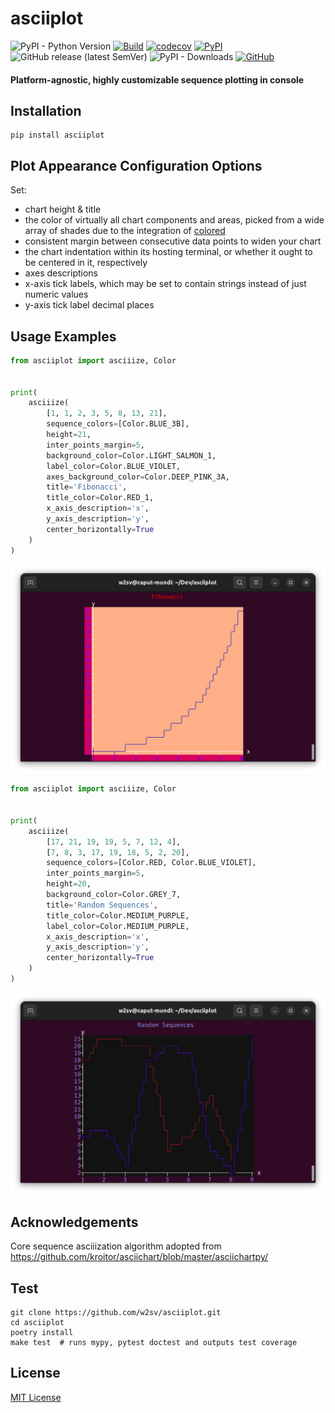 # __asciiplot__

![PyPI - Python Version](https://img.shields.io/pypi/pyversions/asciiplot)
[![Build](https://github.com/w2sv/asciiplot/actions/workflows/build.yaml/badge.svg)](https://github.com/w2sv/asciiplot/actions/workflows/build.yaml)
[![codecov](https://codecov.io/gh/w2sv/asciiplot/branch/master/graph/badge.svg?token=69Q1VL8IHI)](https://codecov.io/gh/w2sv/asciiplot)
[![PyPI](https://img.shields.io/pypi/v/asciiplot)](https://pypi.org/project/asciiplot)
![GitHub release (latest SemVer)](https://img.shields.io/github/v/release/w2sv/asciiplot)
![PyPI - Downloads](https://img.shields.io/pypi/dm/asciiplot)
[![GitHub](https://img.shields.io/github/license/w2sv/asciiplot?style=plastic)](https://github.com/w2sv/asciiplot/blob/master/LICENSE)

#### Platform-agnostic, highly customizable sequence plotting in console

## Installation
```shell
pip install asciiplot
```

## Plot Appearance Configuration Options

Set:
- chart height & title
- the color of virtually all chart components and areas, picked from a wide array of shades due to the integration of [colored](https://pypi.org/project/colored/)
- consistent margin between consecutive data points to widen your chart
- the chart indentation within its hosting terminal, or whether it ought to be centered in it, respectively
- axes descriptions
- x-axis tick labels, which may be set to contain strings instead of just numeric values
- y-axis tick label decimal places

## Usage Examples

```python
from asciiplot import asciiize, Color


print(
    asciiize(
        [1, 1, 2, 3, 5, 8, 13, 21],
        sequence_colors=[Color.BLUE_3B],
        height=21,
        inter_points_margin=5,
        background_color=Color.LIGHT_SALMON_1,
        label_color=Color.BLUE_VIOLET,
        axes_background_color=Color.DEEP_PINK_3A,
        title='Fibonacci',
        title_color=Color.RED_1,
        x_axis_description='x',
        y_axis_description='y',
        center_horizontally=True
    )
)
```
![alt text](https://github.com/w2sv/asciiplot/blob/master/readme-images/fibonacci.png?raw=true)

```python
from asciiplot import asciiize, Color


print(
    asciiize(
        [17, 21, 19, 19, 5, 7, 12, 4],
        [7, 8, 3, 17, 19, 18, 5, 2, 20],
        sequence_colors=[Color.RED, Color.BLUE_VIOLET],
        inter_points_margin=5,
        height=20,
        background_color=Color.GREY_7,
        title='Random Sequences',
        title_color=Color.MEDIUM_PURPLE,
        label_color=Color.MEDIUM_PURPLE,
        x_axis_description='x',
        y_axis_description='y',
        center_horizontally=True
    )
)
```
![alt text](https://github.com/w2sv/asciiplot/blob/master/readme-images/random.png?raw=true)

## Acknowledgements
Core sequence asciiization algorithm adopted from https://github.com/kroitor/asciichart/blob/master/asciichartpy/

## Test

```shell
git clone https://github.com/w2sv/asciiplot.git
cd asciiplot
poetry install
make test  # runs mypy, pytest doctest and outputs test coverage
```

## License
[MIT License](https://github.com/w2sv/asciiplot/blob/master/LICENSE)
